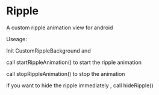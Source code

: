 # Ripple
A custom ripple animation view for android

Useage:

Init CustomRippleBackground and 

call startRippleAnimation() to start the ripple animation

call stopRippleAnimation() to stop the animation

if you want to hide the ripple immediately , call hideRipple()


